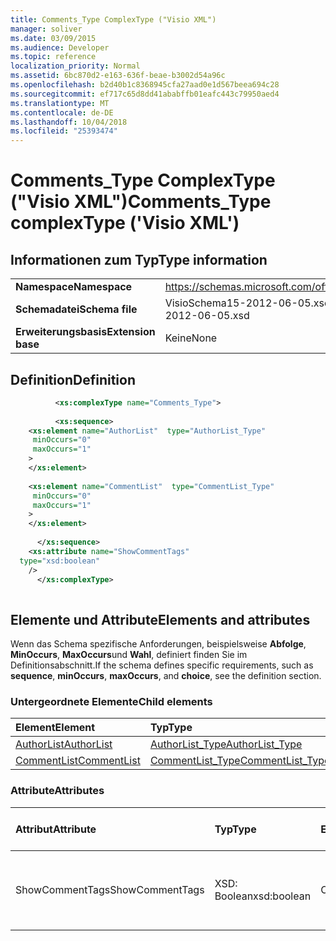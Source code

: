 ```yaml
---
title: Comments_Type ComplexType ("Visio XML")
manager: soliver
ms.date: 03/09/2015
ms.audience: Developer
ms.topic: reference
localization_priority: Normal
ms.assetid: 6bc870d2-e163-636f-beae-b3002d54a96c
ms.openlocfilehash: b2d40b1c8368945cfa27aad0e1d567beea694c28
ms.sourcegitcommit: ef717c65d8dd41ababffb01eafc443c79950aed4
ms.translationtype: MT
ms.contentlocale: de-DE
ms.lasthandoff: 10/04/2018
ms.locfileid: "25393474"
---
```

# <a name="commentstype-complextype-visio-xml"></a><span data-ttu-id="6bbae-102">Comments_Type ComplexType ("Visio XML")</span><span class="sxs-lookup"><span data-stu-id="6bbae-102">Comments_Type complexType ('Visio XML')</span></span>

## <a name="type-information"></a><span data-ttu-id="6bbae-103">Informationen zum Typ</span><span class="sxs-lookup"><span data-stu-id="6bbae-103">Type information</span></span>

|||
|:-----|:-----|
|<span data-ttu-id="6bbae-104">**Namespace**</span><span class="sxs-lookup"><span data-stu-id="6bbae-104">**Namespace**</span></span> <br/> |https://schemas.microsoft.com/office/visio/2011/1/core  <br/> |
|<span data-ttu-id="6bbae-105">**Schemadatei**</span><span class="sxs-lookup"><span data-stu-id="6bbae-105">**Schema file**</span></span> <br/> |<span data-ttu-id="6bbae-106">VisioSchema15-2012-06-05.xsd</span><span class="sxs-lookup"><span data-stu-id="6bbae-106">VisioSchema15-2012-06-05.xsd</span></span>  <br/> |
|<span data-ttu-id="6bbae-107">**Erweiterungsbasis**</span><span class="sxs-lookup"><span data-stu-id="6bbae-107">**Extension base**</span></span> <br/> |<span data-ttu-id="6bbae-108">Keine</span><span class="sxs-lookup"><span data-stu-id="6bbae-108">None</span></span>  <br/> |
   
## <a name="definition"></a><span data-ttu-id="6bbae-109">Definition</span><span class="sxs-lookup"><span data-stu-id="6bbae-109">Definition</span></span>

```XML
          <xs:complexType name="Comments_Type">
          
          <xs:sequence>
    <xs:element name="AuthorList"  type="AuthorList_Type"
     minOccurs="0"
     maxOccurs="1"
    >
    </xs:element>
    
    <xs:element name="CommentList"  type="CommentList_Type"
     minOccurs="0"
     maxOccurs="1"
    >
    </xs:element>
    
      </xs:sequence>
    <xs:attribute name="ShowCommentTags"
  type="xsd:boolean"
    />
      </xs:complexType>
      
```

## <a name="elements-and-attributes"></a><span data-ttu-id="6bbae-110">Elemente und Attribute</span><span class="sxs-lookup"><span data-stu-id="6bbae-110">Elements and attributes</span></span>

<span data-ttu-id="6bbae-111">Wenn das Schema spezifische Anforderungen, beispielsweise **Abfolge**, **MinOccurs**, **MaxOccurs**und **Wahl**, definiert finden Sie im Definitionsabschnitt.</span><span class="sxs-lookup"><span data-stu-id="6bbae-111">If the schema defines specific requirements, such as **sequence**, **minOccurs**, **maxOccurs**, and **choice**, see the definition section.</span></span> 
  
### <a name="child-elements"></a><span data-ttu-id="6bbae-112">Untergeordnete Elemente</span><span class="sxs-lookup"><span data-stu-id="6bbae-112">Child elements</span></span>

|<span data-ttu-id="6bbae-113">**Element**</span><span class="sxs-lookup"><span data-stu-id="6bbae-113">**Element**</span></span>|<span data-ttu-id="6bbae-114">**Typ**</span><span class="sxs-lookup"><span data-stu-id="6bbae-114">**Type**</span></span>|<span data-ttu-id="6bbae-115">**Beschreibung**</span><span class="sxs-lookup"><span data-stu-id="6bbae-115">**Description**</span></span>|
|:-----|:-----|:-----|
|[<span data-ttu-id="6bbae-116">AuthorList</span><span class="sxs-lookup"><span data-stu-id="6bbae-116">AuthorList</span></span>](authorlist-element-comments_type-complextypevisio-xml.md) <br/> |[<span data-ttu-id="6bbae-117">AuthorList_Type</span><span class="sxs-lookup"><span data-stu-id="6bbae-117">AuthorList_Type</span></span>](authorlist_type-complextypevisio-xml.md) <br/> ||
|[<span data-ttu-id="6bbae-118">CommentList</span><span class="sxs-lookup"><span data-stu-id="6bbae-118">CommentList</span></span>](commentlist-element-comments_type-complextypevisio-xml.md) <br/> |[<span data-ttu-id="6bbae-119">CommentList_Type</span><span class="sxs-lookup"><span data-stu-id="6bbae-119">CommentList_Type</span></span>](commentlist_type-complextypevisio-xml.md) <br/> ||
   
### <a name="attributes"></a><span data-ttu-id="6bbae-120">Attribute</span><span class="sxs-lookup"><span data-stu-id="6bbae-120">Attributes</span></span>

|<span data-ttu-id="6bbae-121">**Attribut**</span><span class="sxs-lookup"><span data-stu-id="6bbae-121">**Attribute**</span></span>|<span data-ttu-id="6bbae-122">**Typ**</span><span class="sxs-lookup"><span data-stu-id="6bbae-122">**Type**</span></span>|<span data-ttu-id="6bbae-123">**Erforderlich**</span><span class="sxs-lookup"><span data-stu-id="6bbae-123">**Required**</span></span>|<span data-ttu-id="6bbae-124">**Beschreibung**</span><span class="sxs-lookup"><span data-stu-id="6bbae-124">**Description**</span></span>|<span data-ttu-id="6bbae-125">**Mögliche Werte**</span><span class="sxs-lookup"><span data-stu-id="6bbae-125">**Possible values**</span></span>|
|:-----|:-----|:-----|:-----|:-----|
|<span data-ttu-id="6bbae-126">ShowCommentTags</span><span class="sxs-lookup"><span data-stu-id="6bbae-126">ShowCommentTags</span></span>  <br/> |<span data-ttu-id="6bbae-127">XSD: Boolean</span><span class="sxs-lookup"><span data-stu-id="6bbae-127">xsd:boolean</span></span>  <br/> |<span data-ttu-id="6bbae-128">Optional</span><span class="sxs-lookup"><span data-stu-id="6bbae-128">optional</span></span>  <br/> ||<span data-ttu-id="6bbae-129">Werte des Typs xsd: Boolean.</span><span class="sxs-lookup"><span data-stu-id="6bbae-129">Values of the xsd:boolean type.</span></span>  <br/> |
   

